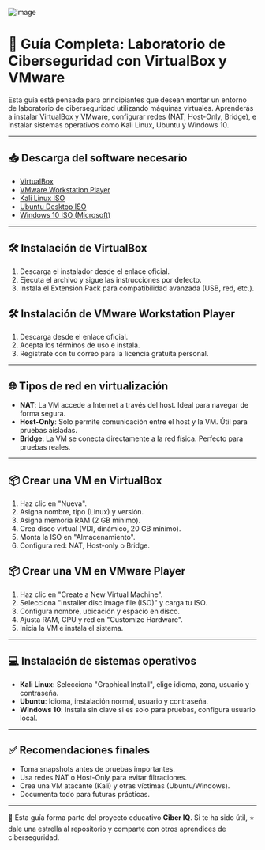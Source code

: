 ![image](https://github.com/user-attachments/assets/52428fb1-a552-4ce0-8ecc-261b1f174dfe)

# 🧪 Guía Completa: Laboratorio de Ciberseguridad con VirtualBox y VMware

Esta guía está pensada para principiantes que desean montar un entorno de laboratorio de ciberseguridad utilizando máquinas virtuales. Aprenderás a instalar VirtualBox y VMware, configurar redes (NAT, Host-Only, Bridge), e instalar sistemas operativos como Kali Linux, Ubuntu y Windows 10.

---

## 📥 Descarga del software necesario

- [VirtualBox](https://www.virtualbox.org/wiki/Downloads)
- [VMware Workstation Player](https://www.vmware.com/go/getplayer-win)
- [Kali Linux ISO](https://www.kali.org/get-kali/)
- [Ubuntu Desktop ISO](https://ubuntu.com/download/desktop)
- [Windows 10 ISO (Microsoft)](https://www.microsoft.com/en-us/software-download/windows10ISO)

---

## 🛠️ Instalación de VirtualBox

1. Descarga el instalador desde el enlace oficial.
2. Ejecuta el archivo y sigue las instrucciones por defecto.
3. Instala el Extension Pack para compatibilidad avanzada (USB, red, etc.).

## 🛠️ Instalación de VMware Workstation Player

1. Descarga desde el enlace oficial.
2. Acepta los términos de uso e instala.
3. Regístrate con tu correo para la licencia gratuita personal.

---

## 🌐 Tipos de red en virtualización

- **NAT**: La VM accede a Internet a través del host. Ideal para navegar de forma segura.
- **Host-Only**: Solo permite comunicación entre el host y la VM. Útil para pruebas aisladas.
- **Bridge**: La VM se conecta directamente a la red física. Perfecto para pruebas reales.

---

## 📦 Crear una VM en VirtualBox

1. Haz clic en "Nueva".
2. Asigna nombre, tipo (Linux) y versión.
3. Asigna memoria RAM (2 GB mínimo).
4. Crea disco virtual (VDI, dinámico, 20 GB mínimo).
5. Monta la ISO en "Almacenamiento".
6. Configura red: NAT, Host-only o Bridge.

## 📦 Crear una VM en VMware Player

1. Haz clic en "Create a New Virtual Machine".
2. Selecciona "Installer disc image file (ISO)" y carga tu ISO.
3. Configura nombre, ubicación y espacio en disco.
4. Ajusta RAM, CPU y red en "Customize Hardware".
5. Inicia la VM e instala el sistema.

---

## 💻 Instalación de sistemas operativos

- **Kali Linux**: Selecciona "Graphical Install", elige idioma, zona, usuario y contraseña.
- **Ubuntu**: Idioma, instalación normal, usuario y contraseña.
- **Windows 10**: Instala sin clave si es solo para pruebas, configura usuario local.

---

## ✅ Recomendaciones finales

- Toma snapshots antes de pruebas importantes.
- Usa redes NAT o Host-Only para evitar filtraciones.
- Crea una VM atacante (Kali) y otras víctimas (Ubuntu/Windows).
- Documenta todo para futuras prácticas.

---

📌 Esta guía forma parte del proyecto educativo **Ciber IQ**. Si te ha sido útil, ⭐ dale una estrella al repositorio y comparte con otros aprendices de ciberseguridad.
